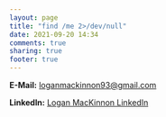 ```yaml
---
layout: page
title: "find /me 2>/dev/null"
date: 2021-09-20 14:34
comments: true
sharing: true
footer: true
---
```


**E-Mail:** <a href="mailto:loganmackinnon93@gmail.com">loganmackinnon93@gmail.com</a>

**LinkedIn:** <a href="https://www.linkedin.com/in/logan-mackinnon-2b44b9123/">Logan MacKinnon LinkedIn</a>
